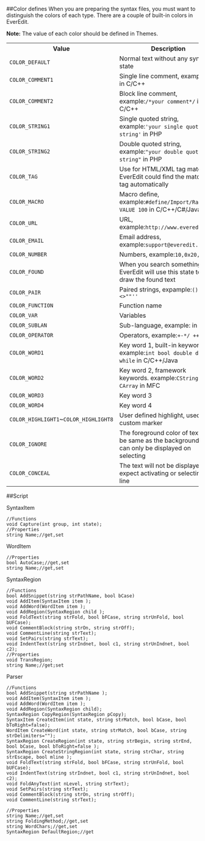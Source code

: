 ##Color defines
When you are preparing the syntax files, you must want to distinguish the colors of each type. There are a couple of built-in colors in EverEdit.

**Note:** The value of each color should be defined in Themes.

<table>
  <tr>
		<th>Value</th>
		<th>Description</th>
	</tr>
	<tr>
		<td><code>COLOR_DEFAULT</code></td>
		<td>Normal text without any syntax state</td>
	</tr>
	<tr>
		<td><code>COLOR_COMMENT1</code></td>
		<td>Single line comment, example:<code>//</code> in C/C++</td>
	</tr>
	<tr>
		<td><code>COLOR_COMMENT2</code></td>
		<td>Block line comment, example:<code>/*your comment*/</code> in C/C++</td>
	</tr>
	<tr>
		<td><code>COLOR_STRING1</code></td>
		<td>Single quoted string, example:<code>'your single quoted string'</code> in PHP</td>
	</tr>
	<tr>
		<td><code>COLOR_STRING2</code></td>
		<td>Double quoted string, example:<code>"your double quoted string"</code> in PHP</td>
	</tr>
	<tr>
		<td><code>COLOR_TAG</code></td>
		<td>Use for HTML/XML tag match, EverEdit could find the matched tag automatically</td>
	</tr>
	<tr>
		<td><code>COLOR_MACRO</code></td>
		<td>Macro define, example:<code>#define/Import/Range VALUE 100</code> in C/C++/C#/Java</br></td>
	</tr>
	<tr>
		<td><code>COLOR_URL</code></td>
		<td>URL, example:<code>http://www.everedit.net</code></td>
	</tr>
	<tr>
		<td><code>COLOR_EMAIL</code></td>
		<td>Email address, example:<code>support@everedit.net</code></td>
	</tr>
	<tr>
		<td><code>COLOR_NUMBER</code></td>
		<td>Numbers, example:<code>10,0x20,1.35</code></td>
	</tr>
	<tr>
		<td><code>COLOR_FOUND</code></td>
		<td>When you search something, EverEdit will use this state to draw the found text</td>
	</tr>
	<tr>
		<td><code>COLOR_PAIR</code></td>
		<td>Paired strings, expample:<code>()[]{}<>""''</code></td>
	</tr>
	<tr>
		<td><code>COLOR_FUNCTION</code></td>
		<td>Function name</td>
	</tr>
	<tr>
		<td><code>COLOR_VAR</code></td>
		<td>Variables</td>
	</tr>
	<tr>
		<td><code>COLOR_SUBLAN</code></td>
		<td>Sub-language, example:<code><script></script></code> in HTML</td>
	</tr>
	<tr>
		<td><code>COLOR_OPERATOR</code></td>
		<td>Operators, example:<code>+-*/ ++ --</code></td>
	</tr>
	<tr>
		<td><code>COLOR_WORD1</code></td>
		<td>Key word 1, built-in keywords. example:<code>int bool double do while</code> in C/C++/Java</td>
	</tr>
	<tr>
		<td><code>COLOR_WORD2</code></td>
		<td>Key word 2, framework keywords. example:<code>CString CMap CArray</code> in MFC</td>
	</tr>
	<tr>
		<td><code>COLOR_WORD3</code></td>
		<td>Key word 3</td>
	</tr>
	<tr>
		<td><code>COLOR_WORD4</code></td>
		<td>Key word 4</td>
	</tr>
	<tr>
		<td>
		<code>COLOR_HIGHLIGHT1</code>~<code>COLOR_HIGHLIGHT8</code>
		</td>
		<td>User defined highlight, used for custom marker</td>
	</tr>
	<tr>
		<td><code>COLOR_IGNORE</code></td>
		<td>The foreground color of text will be same as the background. It can only be displayed on selecting</td>
	</tr>
	<tr>
		<td><code>COLOR_CONCEAL</code></td>
		<td>The text will not be displayed expect activating or selecting this line</td>
	</tr>
</table>

##Script

SyntaxItem

```
//Functions
void Capture(int group, int state);
//Properties
string Name;//get,set
```

WordItem

```
//Properties
bool AutoCase;//get,set
string Name;//get,set
```

SyntaxRegion

```
//Functions
bool AddSnippet(string strPathName, bool bCase)
void AddItem(SyntaxItem item );
void AddWord(WordItem item );
void AddRegion(SyntaxRegion child );
void FoldText(string strFold, bool bFCase, string strUnFold, bool bUFCase);
void CommentBlock(string strOn, string strOff);
void CommentLine(string strText);
void SetPairs(string strText);
void IndentText(string strIndnet, bool c1, string strUnIndnet, bool c2);
//Properties
void TransRegion;
string Name;//get;set
```

Parser

```
//Functions
bool AddSnippet(string strPathName );
void AddItem(SyntaxItem item );
void AddWord(WordItem item );
void AddRegion(SyntaxRegion child);
SyntaxRegion CopyRegion(SyntaxRegion pCopy);
SyntaxItem CreateItem(int state, string strMatch, bool bCase, bool bToRight=false);
WordItem CreateWord(int state, string strMatch, bool bCase, string strDelimiters="");
SyntaxRegion CreateRegion(int state, string strBegin, string strEnd, bool bCase, bool bToRight=false );
SyntaxRegion CreateStringRegion(int state, string strChar, string strEscape, bool mline );
void FoldText(string strFold, bool bFCase, string strUnFold, bool bUFCase);
void IndentText(string strIndnet, bool c1, string strUnIndnet, bool c2);
void FoldAnyText(int nLevel, string strText);
void SetPairs(string strText);
void CommentBlock(string strOn, string strOff);
void CommentLine(string strText);
 
//Properties
string Name;//get,set
string FoldingMethod;//get,set
string WordChars;//get,set
SyntaxRegion DefaultRegion;//get
```


